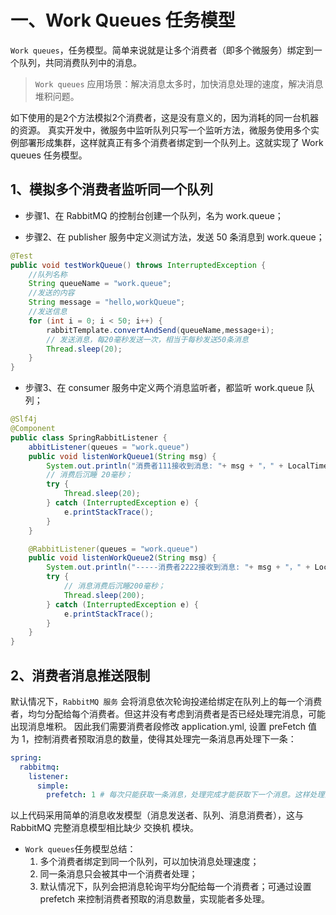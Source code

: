# 一、Work Queues 任务模型
`Work queues`，任务模型。简单来说就是让多个消费者（即多个微服务）绑定到一个队列，共同消费队列中的消息。

> `Work queues` 应用场景：解决消息太多时，加快消息处理的速度，解决消息堆积问题。

如下使用的是2个方法模拟2个消费者，这是没有意义的，因为消耗的同一台机器的资源。
真实开发中，微服务中监听队列只写一个监听方法，微服务使用多个实例部署形成集群，这样就真正有多个消费者绑定到一个队列上。这就实现了 Work queues 任务模型。

## 1、模拟多个消费者监听同一个队列

* 步骤1、在 RabbitMQ 的控制台创建一个队列，名为 work.queue；

* 步骤2、在 publisher 服务中定义测试方法，发送 50 条消息到 work.queue； 
```java
@Test
public void testWorkQueue() throws InterruptedException {
    //队列名称
    String queueName = "work.queue";
    //发送的内容
    String message = "hello,workQueue";
    //发送信息
    for (int i = 0; i < 50; i++) {
        rabbitTemplate.convertAndSend(queueName,message+i);
        // 发送消息，每20毫秒发送一次，相当于每秒发送50条消息
        Thread.sleep(20);
    }
}
``` 

* 步骤3、在 consumer 服务中定义两个消息监听者，都监听 work.queue 队列；
```java
@Slf4j
@Component
public class SpringRabbitListener {
	abbitListener(queues = "work.queue")
    public void listenWorkQueue1(String msg) {
        System.out.println("消费者111接收到消息: "+ msg + "，" + LocalTime.now());
        // 消费后沉睡 20毫秒；
        try {
            Thread.sleep(20);
        } catch (InterruptedException e) {
            e.printStackTrace();
        }
    }

    @RabbitListener(queues = "work.queue")
    public void listenWorkQueue2(String msg) {
        System.out.println("-----消费者2222接收到消息: "+ msg + "，" + LocalTime.now());
        try {
            // 消息消费后沉睡200毫秒；
            Thread.sleep(200);
        } catch (InterruptedException e) {
            e.printStackTrace();
        }
    }
}
```

## 2、消费者消息推送限制
默认情况下，`RabbitMQ 服务` 会将消息依次轮询投递给绑定在队列上的每一个消费者，均匀分配给每个消费者。但这并没有考虑到消费者是否已经处理完消息，可能出现消息堆积。
因此我们需要消费者段修改 application.yml, 设置 preFetch 值为 1，控制消费者预取消息的数量，使得其处理完一条消息再处理下一条：

```application.yml
spring:
  rabbitmq:
    listener:
      simple:
        prefetch: 1 # 每次只能获取一条消息，处理完成才能获取下一个消息。这样处理消息快的消费者分配的消息越多，处理慢的消费者分配越少。
```

以上代码采用简单的消息收发模型（消息发送者、队列、消息消费者），这与 RabbitMQ 完整消息模型相比缺少 交换机 模块。


- `Work queues`任务模型总结：
    1. 多个消费者绑定到同一个队列，可以加快消息处理速度；
    2. 同一条消息只会被其中一个消费者处理；
    3. 默认情况下，队列会把消息轮询平均分配给每一个消费者；可通过设置 prefetch 来控制消费者预取的消息数量，实现能者多处理。
